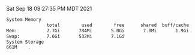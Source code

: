 Sat Sep 18 09:27:35 PM MDT 2021
```bash
System Memory
               total        used        free      shared  buff/cache   available
Mem:           7.7Gi       784Mi       5.0Gi       7.0Mi       1.9Gi       6.5Gi
Swap:          7.6Gi       532Mi       7.1Gi
System Storage
661M	.
```
